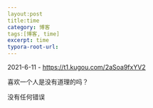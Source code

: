 ```yaml
---
layout:post
title:time
category: 博客
tags:[博客, time]
excerpt: time
typora-root-url:
---
```






2021-6-11 - https://t1.kugou.com/2aSoa9fxYV2

喜欢一个人是没有道理的吗？ 

没有任何错误
